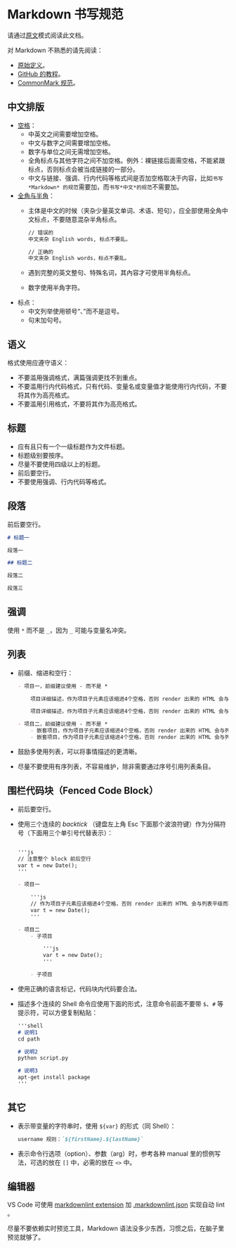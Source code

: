 # Markdown 书写规范

请通过[原文](https://raw.githubusercontent.com/inetfuture/technote/master/markdown/README.md)模式阅读此文档。

对 Markdown 不熟悉的请先阅读：

- [原始定义](https://daringfireball.net/projects/markdown/)。
- [GitHub 的教程](https://guides.github.com/features/mastering-markdown/)。
- [CommonMark 规范](https://spec.commonmark.org/0.28/)。

## 中文排版

- [空格](https://github.com/mzlogin/chinese-copywriting-guidelines#%E7%A9%BA%E6%A0%BC)：
    - 中英文之间需要增加空格。
    - 中文与数字之间需要增加空格。
    - 数字与单位之间无需增加空格。
    - 全角标点与其他字符之间不加空格。例外：裸链接后面需空格，不能紧跟标点，否则标点会被当成链接的一部分。
    - 中文与链接、强调、行内代码等格式间是否加空格取决于内容，比如`书写 *Markdown* 的规范`需要加，而`书写*中文*的规范`不需要加。
- [全角与半角](https://github.com/mzlogin/chinese-copywriting-guidelines#%E5%85%A8%E8%A7%92%E5%92%8C%E5%8D%8A%E8%A7%92)：
    - 主体是中文的时候（夹杂少量英文单词、术语、短句），应全部使用全角中文标点，不要随意混杂半角标点。

        ```markdown
        // 错误的
        中文夹杂 English words, 标点不要乱。

        // 正确的
        中文夹杂 English words，标点不要乱。
        ```

    - 遇到完整的英文整句、特殊名词，其內容才可使用半角标点。
    - 数字使用半角字符。
- 标点：
    - 中文列举使用顿号“、”而不是逗号。
    - 句末加句号。

## 语义

格式使用应遵守语义：

- 不要滥用强调格式，满篇强调更找不到重点。
- 不要滥用行内代码格式，只有代码、变量名或变量值才能使用行内代码，不要将其作为高亮格式。
- 不要滥用引用格式，不要将其作为高亮格式。

## 标题

- 应有且只有一个一级标题作为文件标题。
- 标题级别要按序。
- 尽量不要使用四级以上的标题。
- 前后要空行。
- 不要使用强调、行内代码等格式。

## 段落

前后要空行。

```markdown
# 标题一

段落一

## 标题二

段落二

段落三
```

## 强调

使用 `*` 而不是 `_`，因为 `_` 可能与变量名冲突。

## 列表

- 前缀、缩进和空行：

    ```markdown
    - 项目一，前缀建议使用 - 而不是 *

        项目详细描述，作为项目子元素应该缩进4个空格，否则 render 出来的 HTML 会与列表平级而不是列表项子元素；作为一个段落应该前后各空一行。

        项目详细描述，作为项目子元素应该缩进4个空格，否则 render 出来的 HTML 会与列表平级而不是列表项子元素；作为一个段落应该前后各空一行。

    - 项目二，前缀建议使用 - 而不是 *
        - 嵌套项目，作为项目子元素应该缩进4个空格，否则 render 出来的 HTML 会与列表平级而不是列表项子元素，前后不需要空行。
        - 嵌套项目，作为项目子元素应该缩进4个空格，否则 render 出来的 HTML 会与列表平级而不是列表项子元素，前后不需要空行。
    ```

- 鼓励多使用列表，可以将事情描述的更清晰。
- 尽量不要使用有序列表，不容易维护，除非需要通过序号引用列表条目。

## 围栏代码块（Fenced Code Block）

- 前后要空行。
- 使用三个连续的 *backtick* （键盘左上角 Esc 下面那个波浪符键）作为分隔符号（下面用三个单引号代替表示）：

    ```markdown

    '''js
    // 注意整个 block 前后空行
    var t = new Date();
    '''

    ```

    ```markdown
    - 项目一

        '''js
        // 作为项目子元素应该缩进4个空格，否则 render 出来的 HTML 会与列表平级而不是列表项子元素；作为代码块应该前后各空一行。
        var t = new Date();
        '''

    - 项目二
        - 子项目

            '''js
            var t = new Date();
            '''

        - 子项目
    ```

- 使用正确的语言标记，代码块内代码要合法。
- 描述多个连续的 Shell 命令应使用下面的形式，注意命令前面不要带 `$`、`#` 等提示符，可以方便复制粘贴：

    ```markdown
    '''shell
    # 说明1
    cd path

    # 说明2
    python script.py

    # 说明3
    apt-get install package
    '''
    ```

## 其它

- 表示带变量的字符串时，使用 `${var}` 的形式（同 Shell）：

    ```markdown
    username 规则：`${firstName}.${lastName}`
    ```

- 表示命令行选项（option）、参数（arg）时，参考各种 manual 里的惯例写法，可选的放在 `[]` 中，必需的放在 `<>` 中。

## 编辑器

VS Code 可使用 [markdownlint extension](https://github.com/DavidAnson/vscode-markdownlint) 加 [.markdownlint.json](.markdownlint.json) 实现自动 lint 。

尽量不要依赖实时预览工具，Markdown 语法没多少东西，习惯之后，在脑子里预览就够了。
